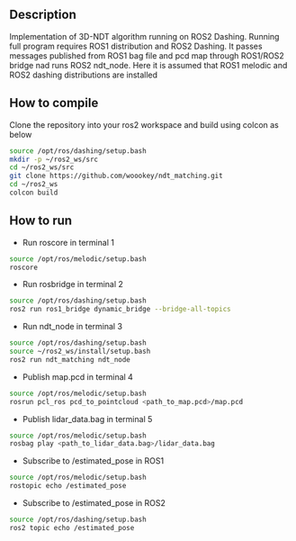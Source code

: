 ## Description
Implementation of 3D-NDT algorithm running on ROS2 Dashing. Running full program requires ROS1 distribution and ROS2 Dashing. It passes messages published from ROS1 bag file and pcd map through ROS1/ROS2 bridge nad runs ROS2 ndt_node. Here it is assumed that ROS1 melodic and ROS2 dashing distributions are installed

## How to compile
Clone the repository into your ros2 workspace and build using colcon as below

```sh
source /opt/ros/dashing/setup.bash
mkdir -p ~/ros2_ws/src
cd ~/ros2_ws/src
git clone https://github.com/woookey/ndt_matching.git
cd ~/ros2_ws
colcon build
```

## How to run
* Run roscore in terminal 1

```sh
source /opt/ros/melodic/setup.bash
roscore
```

* Run rosbridge in terminal 2

```sh
source /opt/ros/dashing/setup.bash
ros2 run ros1_bridge dynamic_bridge --bridge-all-topics
```

* Run ndt_node in terminal 3

```sh
source /opt/ros/dashing/setup.bash
source ~/ros2_ws/install/setup.bash
ros2 run ndt_matching ndt_node
```

* Publish map.pcd in terminal 4

```sh
source /opt/ros/melodic/setup.bash
rosrun pcl_ros pcd_to_pointcloud <path_to_map.pcd>/map.pcd
```

* Publish lidar_data.bag in terminal 5

```sh
source /opt/ros/melodic/setup.bash
rosbag play <path_to_lidar_data.bag>/lidar_data.bag
```

* Subscribe to /estimated_pose in ROS1 

```sh
source /opt/ros/melodic/setup.bash
rostopic echo /estimated_pose
```

* Subscribe to /estimated_pose in ROS2 

```sh
source /opt/ros/dashing/setup.bash
ros2 topic echo /estimated_pose
```

